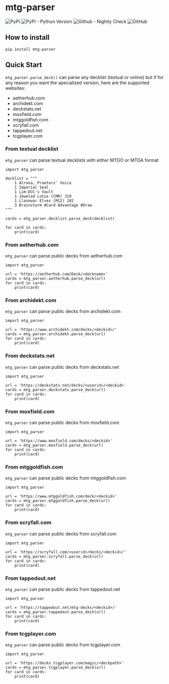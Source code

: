# mtg-parser

![PyPI](https://img.shields.io/pypi/v/mtg-parser)
![PyPI - Python Version](https://img.shields.io/pypi/pyversions/mtg-parser)
![Github - Nightly Check](https://img.shields.io/github/actions/workflow/status/lheyberger/mtg-parser/nightly.yaml?label=Nightly%20check)
![GitHub](https://img.shields.io/github/license/lheyberger/mtg-parser)

## How to install

	pip install mtg-parser


## Quick Start

`mtg_parser.parse_deck()` can parse any decklist (textual or online) but if for any reason you want the specialized version, here are the supported websites:
* aetherhub.com
* archidekt.com
* deckstats.net
* moxfield.com
* mtggoldfish.com
* scryfall.com
* tappedout.net
* tcgplayer.com


### From textual decklist

`mtg_parser` can parse textual decklists with either MTGO or MTGA format

	import mtg_parser
	
	decklist = """
		1 Atraxa, Praetors' Voice
		1 Imperial Seal
		1 Lim-Dûl's Vault
		1 Jeweled Lotus (CMR) 319
		1 Llanowar Elves (M12) 182
		3 Brainstorm #Card Advantage #Draw
	"""
	
	cards = mtg_parser.decklist.parse_deck(decklist)
	
	for card in cards:
		print(card)

### From aetherhub.com

`mtg_parser` can parse public decks from aetherhub.com

	import mtg_parser
	
	url = 'https://aetherhub.com/Deck/<deckname>'
	cards = mtg_parser.aetherhub.parse_deck(url)
	for card in cards:
		print(card)


### From archidekt.com

`mtg_parser` can parse public decks from archidekt.com

	import mtg_parser
	
	url = 'https://www.archidekt.com/decks/<deckid>/'
	cards = mtg_parser.archidekt.parse_deck(url)
	for card in cards:
		print(card)


### From deckstats.net

`mtg_parser` can parse public decks from deckstats.net

	import mtg_parser
	
	url = 'https://deckstats.net/decks/<userid>/<deckid>'
	cards = mtg_parser.deckstats.parse_deck(url)
	for card in cards:
		print(card)


### From moxfield.com

`mtg_parser` can parse public decks from moxfield.com

	import mtg_parser
	
	url = 'https://www.moxfield.com/decks/<deckid>'
	cards = mtg_parser.moxfield.parse_deck(url)
	for card in cards:
		print(card)


### From mtggoldfish.com

`mtg_parser` can parse public decks from mtggoldfish.com

	import mtg_parser
	
	url = 'https://www.mtggoldfish.com/deck/<deckid>'
	cards = mtg_parser.mtggoldfish.parse_deck(url)
	for card in cards:
		print(card)


### From scryfall.com

`mtg_parser` can parse public decks from scryfall.com

	import mtg_parser
	
	url = 'https://scryfall.com/<userid>/decks/<deckid>/'
	cards = mtg_parser.scryfall.parse_deck(url)
	for card in cards:
		print(card)


### From tappedout.net

`mtg_parser` can parse public decks from tappedout.net

	import mtg_parser
	
	url = 'https://tappedout.net/mtg-decks/<deckid>/'
	cards = mtg_parser.tappedout.parse_deck(url)
	for card in cards:
		print(card)


### From tcgplayer.com

`mtg_parser` can parse public decks from tcgplayer.com

	import mtg_parser
	
	url = 'https://decks.tcgplayer.com/magic/<deckpath>'
	cards = mtg_parser.tcgplayer.parse_deck(url)
	for card in cards:
		print(card)

